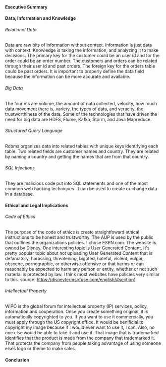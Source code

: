 #### Executive Summary
#### Data, Information and Knowledge
###### Relational Data
Data are raw bits of information without context. Information is just data with context. Knowledge is taking the information, and analyzing it to make decisions.
The primary key for the customer could be an user id and for the order could be an order number. The customers and orders can be related through their user id and past orders. The foreign key for the orders table could be past orders. 
It is important to properly define the data field because the information can be more accurate and available.
###### Big Data
The four v's are volume, the amount of data collected, velocity, how much data movement there is, variety, the types of data, and veracity, the trustworthiness of the data.
Some of the technologies that have driven the need for big data are HDFS, Flume, Kafka, Storm, and Java Mapreduce.
###### Structured Query Language
Rdbms organizes data into related tables with unique keys identifying each table.
Two related fields are customer names and country. They are related by naming a country and getting the names that are from that country.
###### SQL Injections
They are malicious code put into SQL statements and one of the most common web hacking techniques. It can be used to create or change data in a database.
#### Ethical and Legal Implications
###### Code of Ethics
The purpose of the code of ethics is create straightfoward ethical instructions to be honest and trustworthy.
The AUP is used by the public that outlines the organizations policies.
I chose ESPN.com. The website is owned by Disney. One interesting topic is User Generated Content. It's pretty popular topic about not uploading User Generated Content that is defamatory, harassing, threatening, bigoted, hateful, violent, vulgar, obscene, pornographic, or otherwise offensive or that harms or can reasonably be expected to harm any person or entity, whether or not such material is protected by law. I think most websites have policies very similar to this.
source: https://disneytermsofuse.com/english/#section1
###### Intellectual Property
WIPO is the global forum for intellectual property (IP) services, policy, information and cooperation. 
Once you create something original, it is automatically copyrighted to you. If you want to use it commercially, you must apply through the US copyright office. It would be benificial to copyright my image because if I would ever want to use it, I can. Also, no one else would be able to take it and use it.
That image that is trademarked identifies that the product is made from the company that trademarked it. That protects the company from people taking advantage of using someone elses logo or theme to make sales.
#### Conclusion
